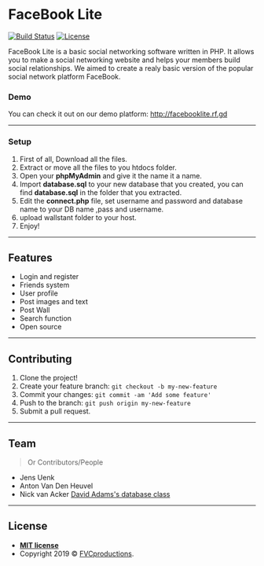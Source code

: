
# FaceBook Lite
[![Build Status](http://img.shields.io/travis/doge/wow.svg)](https://travis-ci.org/doge/wow)
[![License](http://img.shields.io/:license-mit-blue.svg?style=flat-square)](http://badges.mit-license.org)

FaceBook Lite is a basic social networking software written in PHP. It allows you to make a social networking website and helps your members build social relationships. We aimed to create a realy basic version of the popular social network platform FaceBook.

### Demo

You can check it out on our demo platform:
http://facebooklite.rf.gd

---

### Setup

<ol type="1">
	<li>First of all, Download all the files.</li>
  <li>Extract or move all the files to you htdocs folder.</li>
	<li>Open your <b>phpMyAdmin</b> and give it the name it a name.</li>
	<li>Import <b>database.sql</b> to your new database that you created, you can find <b>database.sql</b> in the folder that you extracted.</li>
	<li>Edit the <b>connect.php</b> file, set username and password and database name to your DB name ,pass and username.</li>
	<li>upload wallstant folder to your host.</li>
	<li>Enjoy!</li>
</ol>

---

## Features
- Login and register
- Friends system
- User profile
- Post images and text
- Post Wall
- Search function
- Open source

---

## Contributing

1. Clone the project!
2. Create your feature branch: `git checkout -b my-new-feature`
3. Commit your changes: `git commit -am 'Add some feature'`
4. Push to the branch: `git push origin my-new-feature`
5. Submit a pull request.

---

## Team

> Or Contributors/People
- Jens Uenk
- Anton Van Den Heuvel
- Nick van Acker
<a href="https://codeshack.io/super-fast-php-mysql-database-class/" target="_blank">David Adams's database class</a>

---

## License

- **[MIT license](http://opensource.org/licenses/mit-license.php)**
- Copyright 2019 © <a href="http://fvcproductions.com" target="_blank">FVCproductions</a>.
